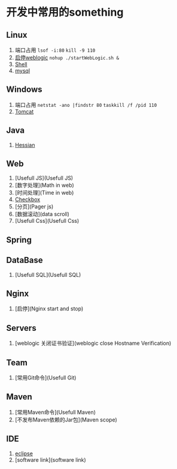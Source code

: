 # 开发中常用的something

## Linux
1. 端口占用 `lsof -i:80`  `kill -9 110`
1. [启停weblogic](startWeblogicLinux.md) `nohup ./startWebLogic.sh &`
1. [Shell](shell.md)
1. [mysql](mysqlLinux.md)

## Windows
1. 端口占用 `netstat -ano |findstr 80` `taskkill /f /pid 110`
1. [Tomcat](tomcatWindows.md)

## Java
1. [Hessian](Hessian)

## Web
1. [Usefull JS](Usefull JS)
1. [数字处理](Math in web)
1. [时间处理](Time in web)
1. [Checkbox](Checkbox)
1. [分页](Pager js)
1. [数据滚动](data scroll)
1. [Usefull Css](Usefull Css)

## Spring

## DataBase
1. [Usefull SQL](Usefull SQL)

## Nginx
1. [启停](Nginx start and stop)

## Servers
1. [weblogic 关闭证书验证](weblogic  close Hostname Verification)

## Team
1. [常用Git命令](Usefull Git)

## Maven
1. [常用Maven命令](Usefull Maven)
1. [不发布Maven依赖的Jar包](Maven scope)

## IDE
1. [eclipse](Eclipse)
1. [software link](software link)